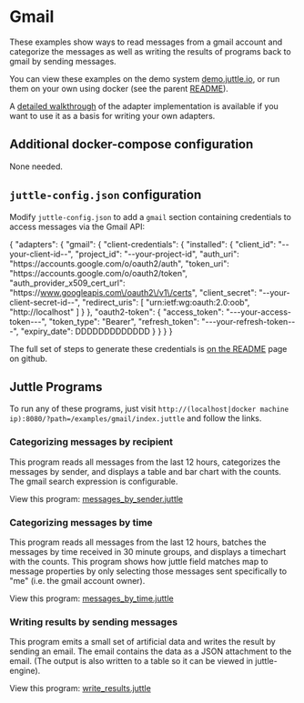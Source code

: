 # Gmail

These examples show ways to read messages from a gmail account and categorize the messages as well as writing the results of programs back to gmail by sending messages.

You can view these examples on the demo system [demo.juttle.io](http://demo.juttle.io/?path=/examples/gmail/index.juttle), or run them on your own using docker (see the parent [README](../README.md)).

A [detailed walkthrough](https://github.com/juttle/juttle-gmail-adapter/blob/master/docs/adapter_impl_notes.md) of the adapter implementation is available if you want to use it as a basis for writing your own adapters.

## Additional docker-compose configuration

None needed.

## ``juttle-config.json`` configuration

Modify `juttle-config.json` to add a ``gmail`` section containing credentials to access messages via the Gmail API:

{
  "adapters": {
    "gmail": {
      "client-credentials": {
        "installed": {
          "client_id": "--your-client-id--",
          "project_id": "--your-project-id",
          "auth_uri": "https:\/\/accounts.google.com\/o\/oauth2\/auth",
          "token_uri": "https:\/\/accounts.google.com\/o\/oauth2\/token",
          "auth_provider_x509_cert_url": "https:\/\/www.googleapis.com\/oauth2\/v1\/certs",
          "client_secret": "--your-client-secret-id--",
          "redirect_uris": [
            "urn:ietf:wg:oauth:2.0:oob",
            "http:\/\/localhost"
          ]
        }
      },
      "oauth2-token": {
        "access_token": "---your-access-token---",
        "token_type": "Bearer",
        "refresh_token": "---your-refresh-token---",
        "expiry_date": DDDDDDDDDDDDD
      }
    }
  }
}

The full set of steps to generate these credentials is [on the README](https://github.com/juttle/juttle-gmail-adapter) page on github.

## Juttle Programs

To run any of these programs, just visit
``http://(localhost|docker machine ip):8080/?path=/examples/gmail/index.juttle``
and follow the links.

### Categorizing messages by recipient

This program reads all messages from the last 12 hours, categorizes the messages by sender, and displays a table and bar chart with the counts. The gmail search expression is configurable.

View this program: [messages_by_sender.juttle](./messages_by_sender.juttle)

### Categorizing messages by time

This program reads all messages from the last 12 hours, batches the messages by time received in 30 minute groups, and displays a timechart with the counts. This program shows how juttle field matches map to message properties by only selecting those messages sent specifically to "me" (i.e. the gmail account owner).

View this program: [messages_by_time.juttle](./messages_by_time.juttle)

### Writing results by sending messages

This program emits a small set of artificial data and writes the result by sending an email. The email contains the data as a JSON attachment to the email. (The output is also written to a table so it can be viewed in juttle-engine).

View this program: [write_results.juttle](./write_results.juttle)

